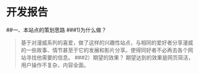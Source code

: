 # 开发报告
##一、本站点的策划思路
###1)为什么做？
>基于对漫威系列的喜爱，做了这样的兴趣性站点，与相同的爱好者分享漫威的一些故事、情节甚至于它的发展和影片分享。使得同好者不必再去各个网站寻找他需要的信息。
###2）期望的效果？
>期望达到的效果是网页简洁，用户操作不复杂，内容全面。